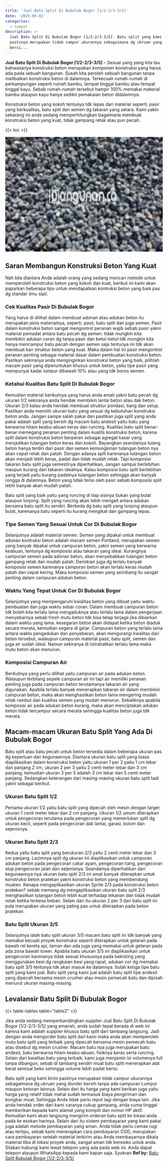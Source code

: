 ```yaml
---
title: 'Jual Batu Split Di Bubulak Bogor [1/2-2/3-3/5]'
date: '2025-03-01'
categories:
  - tempat
description: >-
  Jual Batu Split Di Bubulak Bogor [1/2-2/3-3/5]. Batu split yang kami kirim
  pastinya merupakan tidak campur ukurannya sebagaimana dg ukruan yang diorder
  bersi...
---
```


**Jual Batu Split Di Bubulak Bogor \[1/2-2/3-3/5\]** – Sesuai yang yang kita tau bahwasanya konstruksi beton merupakan komponen konstruksi yang harus ada pada sebuah bangunan. Susah kita peroleh sebuah bangunan tanpa melibatkan konstruksi beton di dalamnya. Terkecuali rumah-rumah di perkampungan seperti rumah bambu, tempat tinggal bambu atau tempat tinggal kayu. Sebab rumah-rumah tersebut hampir 100% memakai material bambu ataupun kayu hanya sedikit pemakaian beton didalamnya.

Konstruksi beton yang kokoh tentunya tdk lepas dari material seperti; pasir yang berkualitas, batu split dan semen dg takaran yang setara. Kami yakin sekarang ini anda sedang memperhitungkan bagaimana membuat konstruksi beton yang kuat, tidak gampang retak atau pun pecah.

{{< toc >}}

![Jual Batu Split Di Bubulak Bogor [1/2-2/3-3/5]](/images/jual-batu-split-01.png)

## Saran Membangun Konstruksi Beton Yang Kuat

Nah bila diantara Anda adalah orang yang sedang mencari metode untuk memperoleh konstruksi beton yang kokoh dan kuat, berikut ini kami akan paparkan beberapa tips untuk mendapatkan kontruksi beton yang baik pas dg standar ilmu sipil.

### Cek Kualitas Pasir Di Bubulak Bogor

Yang harus di dilihat dalam membuat adonan atau adukan beton itu merupakan jenis materialnya, seperti; pasir, batu split dan juga semen. Pasir dalam konstruksi beton sangat mengontrol peranan wajib sebab pasir yakni material pemadat antara batu pecah dg semen. tidak mungkin kita membikin adukan coran dg tanpa pasir dan betul-betul tdk mungkin kita hanya mencampur batu pecah dengan semen saja tentunya ini tdk akan membuat kan struktur beton yang kuat. Maka dalam hal ini pasir mengontrol peranan penting sebagai material dasar dalam pembuatan konstruksi beton. Pastikan sekiranya anda menginginkan konstruksi beton yang baik, pilihlah macam pasir yang diperuntukan khusus untuk beton, yaitu tipe pasir yang mempunyai kadar lumpur dibawah 10% atau yang tdk boros semen.

### Ketahui Kualitas Batu Split Di Bubulak Bogor

Kemudian material berikutnya yang harus anda amati yakni batu pecah dg ukuran 1/2 sekiranya anda hendak membikin lantai beton atau dak beton. Ukuran 2/3 kalau anda hendak membuat struktur pondasi, tiang dan selup. Pastikan anda memilih ukuran batu yang sesuai dg kebutuhan konstruksi beton anda. Jangan sampe salah pakai dan pastikan juga split yang anda pakai adalah split yang bersih dg macam batu andesit yaitu batu yang berwarna hitam keabu-abuan keras dan runcing. Kualitas batu split benar-benar memegang peranan penting dalam kualits konstruksi beton, karena split dalam konstruksi beton berperan sebagai agregat kasar yang menjadikan tulangan beton keras dan kokoh. Bayangkan seandainya tulang beton hanya terdiri dari pasir dan semen kemungkinan tulangan beton nya akan cepat retak dan patah. Dengan adanya split karenanya tulangan beton akan menjadi lebih keras, padat dan tidak mudah retak. Tapi komposisi takaran batu split juga semestinya diperhatikan, Jangan sampai berlebihan maupun kurang dari takaran idealnya. Kalau komposisi batu split berlebihan yang terjadi yaitu kurang padatnya tulangan beton sehingga akan banyak rongga di dalamnya. Beton yang tidak terisi oleh pasir sebab komposisi split lebih banyak akan mudah patah.

Batu split yang baik yaitu yang runcing di tiap sisinya bukan yang bulat ataupun lonjong. Split yang runcing akan lebih mengait antara adukan bersama batu split itu sendiri. Berbeda dg batu split yang lonjong ataupun bulat, karenanya batu seperti itu kurang mengikat dan gampang lepas.

### Tipe Semen Yang Sesuai Untuk Cor Di Bubulak Bogor

Selanjutnya adalah material semen. Semen yang dipakai untuk membuat adonan kontruksi beton adalah macam semen Portland, merupakan semen yang banyak dipakai untuk campuran beton, yakni semen yang berwarna keabuan, tentunya dg komposisi atau takaran yang ideal. Kurangnya campuran semen pada adonan beton, akan menyebabkan tulangan beton gampang retak dan mudah patah. Demikian juga dg terlalu banyak komposisi semen karenanya campuran beton akan terlalu keras mudah patah dan cepat kering. Maka komposisi semen yang seimbang itu sangat penting dalam campuran adukan beton.

### Waktu Yang Tepat Untuk Cor Di Bubulak Bogor

Selanjutnya yang mempengaruhi kwalitas beton yang dibuat yaitu waktu pembuatan dan juga waktu sebar coran. Dalam membuat campuran beton tdk boleh kita terlalu lama mengaduknya atau terlalu lama dalam pengerjaan menyebarnya sebab fresh mutu beton tdk bisa tetap terjaga jika dibiarkan dalam waktu yang lama. kesegaran beton akan didapat ketika beton diaduk secara merata, kemudian segera di gelar. Campuran beton yang terlalu lama antara waktu pengadukan dan penyebaran, akan mengurangi kwalitas dari beton tersebut, walaupun campuran material pasir, batu split, semen dan juga air sudah ideal. Namun sekiranya di istirahatkan terlalu lama maka mutu beton akan menurun.

### Komposisi Campuran Air

Berikutnya yang perlu dilihat yaitu campuran air pada adukan beton. Walaupun terbilang sepele campuran air ini tapi air memiliki peranan penting juga pada campuran beton terutamanya takaran air yang digunakan. Apabila terlalu banyak menerapkan takaran air dalam membikin campuran beton, maka akan menghasilkan beton lama mengering mudah retak rambut dan kualitas semen yang mudah menurun. Sebaliknya apabila komposisi air pada adukan beton kurang, maka akan menciptakan adukan beton tidak tercampur secara merata sehingga kualitas beton juga tdk merata.

## Macam-macam Ukuran Batu Split Yang Ada Di Bubulak Bogor

Batu split atau batu pecah untuk beton tersedia dalam beberapa ukuran pas dg keperluan dan kegunaannya. Diantara ukuran batu split yang biasa diaplikasikan dalam konstruksi beton yaitu ukuran 1 per 2 yaitu 1 cm lebar dan panjang 2 cm, ukuran 2 per 3 yaitu 2 centi meter lebar dan 3 cm panjang, kemudian ukuran 3 per 5 adalah 3 cm lebar dan 5 centi meter panjang. Sedangkan keterangan dari masing-masing ukuran batu split tadi yakni sebagai berikut.

### Ukuran Batu Split 1/2

Pertama ukuran 1/2 yaitu batu split yang dipecah oleh mesin dengan target ukuran 1 centi meter lebar dan 2 cm panjang. Ukuran 1/2 umum diterapkan untuk pengecoran terutama pada pengecoran yang memerlukan split dg ukuran kecil, seperti pada pengecoran dak lantai, garasi, kolom dan sejenisnya.

### Ukuran Batu Split 2/3

Kedua yaitu batu split yang berukuran 2/3 yaitu 2 centi meter lebar dan 3 cm panjang. Lazimnya split dg ukuran ini diaplikasikan untuk campuran adukan beton pada pengecoran cakar ayam, pengecoran tiang, pengecoran slup pengecoran jalan dan sejenisnya. Seandainya diperhatikan dari kegunaannya nya ukuran batu split 2/3 ini amat banyak diterapkan untuk konstruksi beton pratekan yakni konstruksi beton yang membendung muatan. Kenapa mengaplikasikan ukuran Sprite 2/3 pada konstruksi beton pratekan? sebab memang dg mengaplikasikan ukuran batu split 2/3 menghasilkan tulangan beton lebih kuat terhadap tekanan dan tidak mudah retak ketika terkena beban. Selain dari itu ukuran 2 per 3 dari batu split ini pula merupakan ukuran yang paling pas untuk diterapkan pada beton pratekan.

### Batu Split Ukuran 3/5

Selanjutnya ialah batu split ukuran 3/5 macam batu split ini tdk banyak yang memakai kecuali proyek konstruksi seperti diterapkan untuk gelaran pada bawah rel kereta api, taman dan ada juga yang memakai untuk gelaran pada ada zona bawah tower. Apabila batu ukuran 3/5 ini diaplikasikan untuk pengecoran karenanya tidak sesuai khususnya pada bekisting yang menggunakan besi dg rangkaian besi yang rapat, adukan cor dg memakai batu split 3/5 tentunya tdk akan masuk ke dalamnya. Itulah ketiga tipe batu split yang kami jual. Batu split yang kami jual adalah batu split tipe andesit yang dipecah bersama mesin crusher atau mesin pemecah batu dan dipisah menurut ukuran masing-masing.

## Levalansir Batu Split Di Bubulak Bogor

{{< table-tables table="table2" >}}

Jika anda sedang memperbandingkan supplier Jual Batu Split Di Bubulak Bogor \[1/2-2/3-3/5\] yang amanah, anda sudah tepat berada di web ini karena kami adalah supplier khusus batu split dari tambang langsung. Jadi dengan anda mengorder batu split dari kami maka anda akan memperoleh mutu batu split yang terbaik yang dipecah bersama mesin pemecah batu atau disebut dg mesin crusher. Macam batu nya juga merupakan batu andesit, batu berwarna hitam keabu-abuan, fisiknya keras serta runcing. Selain dari kwalitas batu yang terbaik, kami juga menjamin isi volumenya full tanpa dibangun, sebab di tambang sendiri muat batu split menerapkan alat berat semisal beko sehingga volume lebih padat berisi.

Batu split yang kami kirim pastinya merupakan tidak campur ukurannya sebagaimana dg ukruan yang diorder bersih tanpa ada campuran Lumpur maupun kotoran lainnya. Selain dari itu harga yang kami berikan juga yaitu harga yang relatif tidak mahal sudah termasuk biaya pengiriman dan bongkar muat. Sehingga Anda tidak perlu repot lagi dengan biaya lain. Jika anda hendak order dari kami caranya cukup gampang, anda cuma tinggal memberikan kepada kami alamat yang komplit dan nomor HP aktif. Kemudian kami akan langsung mengirim orderan batu split ke lokasi anda pada ke esokan harinya. Selain dari itu sistem pembayaran yang kami pakai juga adalah metode pembayaran yang aman. Anda tidak perlu cemas rugi atau tertipu, sebab kami menerapkan cara pembayaran COD, merupakan cara pembayaran setelah material terkirim atau Anda membayarnya dikala material tiba di lokasi proyek anda, sangat aman tdk beresiko untuk anda. Silakan hubungi kami lewat telepon yang ada pada web ini. Anda dapat telepon ataupun WhatsApp kepada kami kapan saja. Syukran
**Ref by:** [Batu Split Bubulak Bogor [1/2-2/3-3/5]](https://id.wikipedia.org/wiki/Batu)
